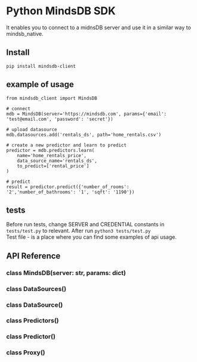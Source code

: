 # Python MindsDB SDK
It enables you to connect to a midnsDB server and use it in a similar way to mindsb_native.

## Install
```
pip install mindsdb-client
```

## example of usage
```
from mindsdb_client import MindsDB

# connect
mdb = MindsDB(server='https://mindsdb.com', params={'email': 'test@email.com', 'password': 'secret'})

# upload datasource
mdb.datasources.add('rentals_ds', path='home_rentals.csv')

# create a new predictor and learn to predict
predictor = mdb.predictors.learn(
    name='home_rentals_price',
    data_source_name='rentals_ds',
    to_predict=['rental_price']
)

# predict
result = predictor.predict({'number_of_rooms': '2','number_of_bathrooms': '1', 'sqft': '1190'})
```

## tests

Before run tests, change SERVER and CREDENTIAL constants in `tests/test.py` to relevant. After run `python3 tests/test.py`  
Test file - is a place where you can find some examples of api usage.

## API Reference

### class MindsDB(server: str, params: dict)

### class DataSources()

### class DataSource()

### class Predictors()

### class Predictor()

### class Proxy()
